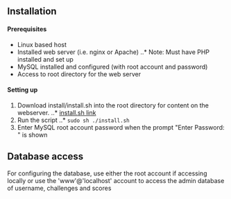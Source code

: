 ## Installation
#### Prerequisites
* Linux based host
* Installed web server (i.e. nginx or Apache)
..* Note: Must have PHP installed and set up
* MySQL installed and configured (with root account and password)
* Access to root directory for the web server

#### Setting up
1. Download install/install.sh into the root directory for content on the webserver.
..* [install.sh link](https://github.com/6footgeek/FAWSAP/install/install.sh)
2. Run the script
..* `sudo sh ./install.sh`
3. Enter MySQL root account password when the prompt "Enter Password: " is shown


## Database access
For configuring the database, use either the root account if accessing locally or use the 'www'@'localhost' account to access the admin database of username, challenges and scores


